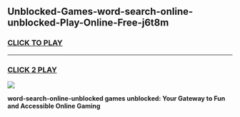 
## Unblocked-Games-word-search-online-unblocked-Play-Online-Free-j6t8m
<h3>
<a href="https://premium76.site?title=word-search-online-unblocked&ref=26A">CLICK TO PLAY</a></h3>
<hr>

<h3>
<a href="https://premium76.site?title=word-search-online-unblocked&ref=26A">CLICK 2 PLAY</a>
  
</h3>

<a href="https://premium76.site?title=word-search-online-unblocked&ref=26A"><img src="https://clearcache.store/games.png"></a>


**word-search-online-unblocked games unblocked: Your Gateway to Fun and Accessible Online Gaming**
